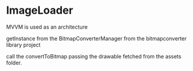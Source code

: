 # ImageLoader

MVVM is used as an architecture

getInstance from the BitmapConverterManager from the bitmapconverter library project

call the convertToBitmap passing the drawable fetched from the assets folder.
